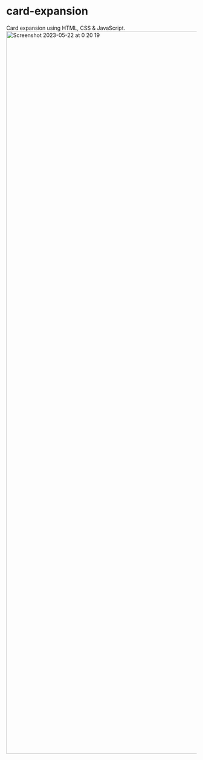 # card-expansion

Card expansion using HTML, CSS & JavaScript.
<img width="1908" alt="Screenshot 2023-05-22 at 0 20 19" src="https://github.com/vickneee/card-expansion/assets/93821265/cd945c11-c168-4f7d-9131-1f6b4d6f8bf0">
